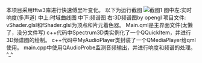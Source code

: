 本项目采用fftw3库进行快速傅里叶变化。
以下为运行截图
![截图1](https://github.com/user-attachments/assets/27dc1156-71c6-4606-a091-ba02c8ec0eb8)
图中左:实时响度(多声道) 中上:时域曲线图 中下:频谱图  右:3D频谱图by opengl
项目文件:
vShader.glsl和fShader.glsl为顶点和片元着色器。
Main.qml是主界面文件(太懒了，没分文件写)
c++代码中Spectrum3D类实例化了一个QQuickItem，并进行3D频谱图的绘制。
c++代码中MyAudioPlayer类封装了一个QMediaPlayer给qml使用。
main.cpp中使用QAudioProbe监测音频输出，并进行响度和频谱的处理。
^_^
